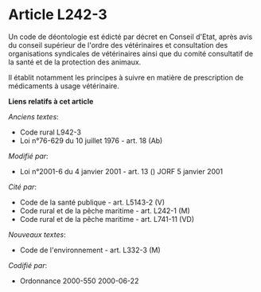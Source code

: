 # Article L242-3

Un code de déontologie est édicté par décret en Conseil d'Etat, après avis du conseil supérieur de l'ordre des vétérinaires
et consultation des organisations syndicales de vétérinaires ainsi que du comité consultatif de la santé et de la protection
des animaux.

Il établit notamment les principes à suivre en matière de prescription de médicaments à usage vétérinaire.

**Liens relatifs à cet article**

_Anciens textes_:

  - Code rural L942-3
  - Loi n°76-629 du 10 juillet 1976 - art. 18 (Ab)

_Modifié par_:

  - Loi n°2001-6 du 4 janvier 2001 - art. 13 () JORF 5 janvier 2001

_Cité par_:

  - Code de la santé publique - art. L5143-2 (V)
  - Code rural et de la pêche maritime - art. L242-1 (M)
  - Code rural et de la pêche maritime - art. L741-11 (VD)

_Nouveaux textes_:

  - Code de l'environnement - art. L332-3 (M)

_Codifié par_:

  - Ordonnance 2000-550 2000-06-22
